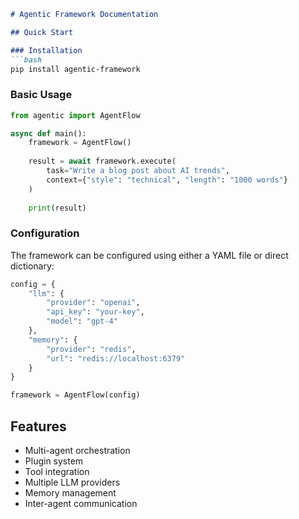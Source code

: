 ```markdown
# Agentic Framework Documentation

## Quick Start

### Installation
```bash
pip install agentic-framework
```

### Basic Usage
```python
from agentic import AgentFlow

async def main():
    framework = AgentFlow()
    
    result = await framework.execute(
        task="Write a blog post about AI trends",
        context={"style": "technical", "length": "1000 words"}
    )
    
    print(result)
```

### Configuration
The framework can be configured using either a YAML file or direct dictionary:

```python
config = {
    "llm": {
        "provider": "openai",
        "api_key": "your-key",
        "model": "gpt-4"
    },
    "memory": {
        "provider": "redis",
        "url": "redis://localhost:6379"
    }
}

framework = AgentFlow(config)
```

## Features
- Multi-agent orchestration
- Plugin system
- Tool integration
- Multiple LLM providers
- Memory management
- Inter-agent communication
```
